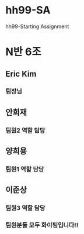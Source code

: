# hh99-SA
hh99-Starting Assignment

# N반 6조

## Eric Kim
### 팀장님

## 안희재
### 팀원2 역할 담당

## 양희용
### 팀원1 역할 담당

## 이준상
### 팀원3 역할 담당

### 팀원분들 모두 화이팅입니다!!
